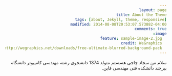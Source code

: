 ```yaml
---
layout: page
title: About the Theme
tags: [about, Jekyll, theme, responsive]
modified: 2014-08-08T20:53:07.573882-04:00
comments: true
image:
  feature: sample-image-2.jpg
  credit: WeGraphics
  creditlink: http://wegraphics.net/downloads/free-ultimate-blurred-background-pack/
---
```


<body style="direction:rtl">
سلام من سجاد چاجی هسستم متولد 1374 دانشجوی رشته مهندسی کامپیوتر  دانشگاه بیرجند دانشکده فنی مهندسی قاین. 

</body>